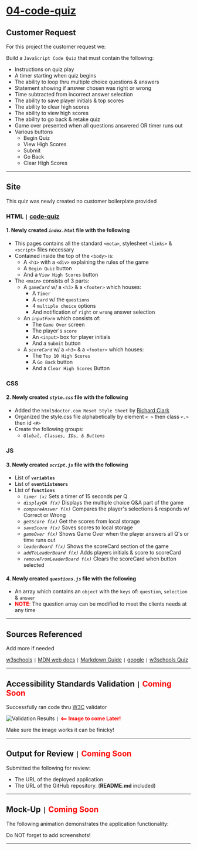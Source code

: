 # [**04-code-quiz**](https://michellemcconville.github.io/04-code-quiz/)

## Customer Request

For this project the customer request we:

Build a `JavaScript Code Quiz` that must contain the following:

- Instructions on quiz play
- A timer starting when quiz begins
- The ability to loop thru multiple choice questions & answers
- Statement showing if answer chosen was right or wrong
- Time subtracted from incorrect answer selection
- The ability to save player initials & top scores
- The ability to clear high scores
- The ability to view high scores
- The ability to go back & retake quiz
- Game over presented when all questions answered OR timer runs out
- Various buttons
  - Begin Quiz
  - View High Scores
  - Submit
  - Go Back
  - Clear High Scores

---

## Site

This quiz was newly created no customer boilerplate provided

### HTML `|` [**code-quiz**](https://michellemcconville.github.io/04-code-quiz/)

#### 1. Newly created *`index.html`* file with the following

- This pages contains all the standard `<meta>`, stylesheet `<links>` & `<script>` files necessary
- Contained inside the top of the `<body>` is:
  - A `<h1>` with a `<div>` explaining the rules of the game
  - A `Begin Quiz` button
  - And a `View High Scores` button
- The `<main>` consists of 3 parts:
  - A *`gameCard`* w/ a `<h3>` & a `<footer>` which houses:
    - A `Timer`
    - A `card` w/ the `questions`
    - 4 `multiple choice` options
    - And notification of `right` or `wrong` answer selection
  - An *`inputForm`* which consists of:
    - The `Game Over` screen
    - The player's `score`
    - An `<input>` box for player initials
    - And a `Submit` button
  - A *`scoreCard`* w/ a `<h3>` & a `<footer>` which houses:
    - The `Top 10 High Scores`
    - A `Go Back` button
    - And a `Clear High Scores` Button

### CSS

#### 2. Newly created *`style.css`* file with the following

- Added the `html5doctor.com Reset Style Sheet` by [Richard Clark](http://richclarkdesign.com)
- Organized the style.css file alphabetically by element `< >` then class `<.>` then id `<#>`
- Create the following groups:
  - *`Global, Classes, IDs, & Buttons`*

### JS

#### 3. Newly created *`script.js`* file with the following

- List of **`variables`**
- List of **`eventListeners`**
- List of **`functions`**
  - *`timer (x)`* Sets a timer of 15 seconds per Q
  - *`displayQA f(x)`* Displays the multiple choice Q&A part of the game
  - *`compareAnswer f(x)`* Compares the player's selections & responds w/ Correct or Wrong
  - *`getScore f(x)`* Get the scores from local storage
  - *`saveScore f(x)`* Saves scores to local storage
  - *`gameOver f(x)`* Shows Game Over when the player answers all Q's or time runs out
  - *`leaderBoard f(x)`* Shows the scoreCard section of the game
  - *`addToLeaderBoard f(x)`* Adds players initials & score to scoreCard
  - *`removeFromLeaderBoard f(x)`* Clears the scoreCard when button selected

#### 4. Newly created *`questions.js`* file with the following

- An array which contains an `object` with the `keys` of: `question`, `selection` & `answer`
- <span style="color:red">**NOTE**:</span> The question array can be modified to meet the clients needs at any time

---

## Sources Referenced

Add more if needed

[w3schools](https://www.w3schools.com) `|`
[MDN web docs](https://developer.mozilla.org/en-US/) `|`
[Markdown Guide](https://www.markdownguide.org/) `|`
[google](https://www.google.com/) `|`
[w3schools Quiz](https://www.w3schools.com/quiztest/quiztest.asp?qtest=JS)

---

## Accessibility Standards Validation `|` <span style="color:red">**Coming Soon**</span>

Successfully ran code thru [W3C](https://validator.w3.org/) validator

![Validation Results](./images/tbd) `|` <span style="color:red">**<== Image to come Later!**</span>

Make sure the image works it can be finicky!

---

## Output for Review `|` <span style="color:red">**Coming Soon**</span>

Submitted the following for review:

- The URL of the deployed application
- The URL of the GitHub repository. (**README.md** included)

---

## Mock-Up `|` <span style="color:red">**Coming Soon**</span>

The following animation demonstrates the application functionality:

Do NOT forget to add screenshots!

<!-- ![code quiz](./images/04-web-apis-homework-demo.gif) -->

---
